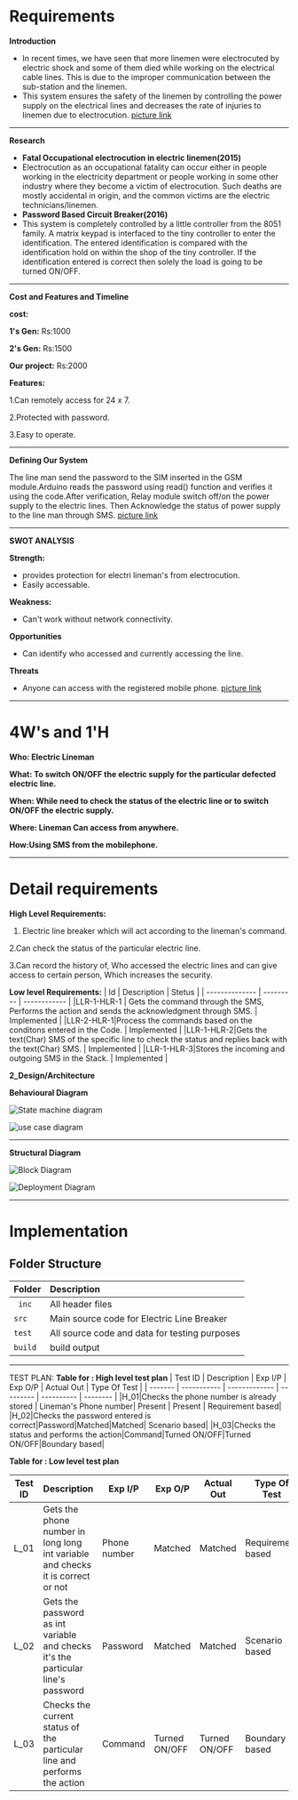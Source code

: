 
# **Requirements**

**Introduction**

- In recent times, we have seen that more linemen were electrocuted by electric shock and some of them died while working on the electrical cable lines. This is due to the improper communication between the sub-station and the linemen.
- This system ensures the safety of the linemen by controlling the power supply on the electrical lines and decreases the rate of injuries to linemen due to electrocution.
[picture link](https://www.google.com/imgres?imgurl=https%3A%2F%2Fhacksterio.s3.amazonaws.com%2Fuploads%2Fattachments%2F294045%2Fgsm-based-home-automation-system-circuit-diagram_vJAuQxqAl0.gif&imgrefurl=https%3A%2F%2Fcreate.arduino.cc%2Fprojecthub%2Fbrink-io%2Fgsm-based-home-automation-fe5e57&tbnid=vtwGJXn7Up6SnM&vet=12ahUKEwjA__SW4KH0AhVbi9gFHYkZD-sQMygPegUIARDMAQ..i&docid=_4yQ3LCW-Dcm8M&w=954&h=637&itg=1&q=electric%20line%20breaker%20using%20ardiuno%20and%20gsm%20module&ved=2ahUKEwjA__SW4KH0AhVbi9gFHYkZD-sQMygPegUIARDMAQ)
****
**Research**

- **Fatal Occupational electrocution in electric linemen(2015)**
- 
    Electrocution as an occupational fatality can occur either in people working in the electricity department or people working in some other industry where they become a victim of electrocution. Such deaths are mostly accidental in origin, and the common victims are the electric technicians/linemen.
- **Password Based Circuit Breaker(2016)**
- 
     This system is completely controlled by a little controller from the 8051 family. A matrix keypad is interfaced to the tiny controller to enter the identification. The entered identification is compared with the identification hold on within the shop of the tiny controller. If the identification entered is correct then solely the load is going to be turned ON/OFF.
****
**Cost and Features and Timeline**

**cost:** 

**1&#39;s Gen:** Rs:1000

**2&#39;s Gen:** Rs:1500

**Our project:** Rs:2000

**Features:**

1.Can remotely access for 24 x 7.

2.Protected with password.

3.Easy to operate.
****
**Defining Our System**

The line man send the password to the SIM inserted in the GSM module.Arduino reads the password using read() function and verifies it using the code.After verification, Relay module switch off/on the power supply to the electric lines. Then Acknowledge the status of power supply to the line man through SMS.
[picture link](https://www.google.com/imgres?imgurl=x-raw-image%3A%2F%2F%2F9c2c97cceb99cf86d0a26ba300b5723ab31e36a2c9c3ad5c69ad78a71b8c2975&imgrefurl=https%3A%2F%2Fwww.ijariit.com%2Fmanuscripts%2Fv3i3%2FV3I3-1553.pdf&tbnid=hs-Z68yXLJz-LM&vet=12ahUKEwjA__SW4KH0AhVbi9gFHYkZD-sQMygHegUIARC8AQ..i&docid=yDSYoyGoZIIUvM&w=625&h=675&itg=1&q=electric%20line%20breaker%20using%20ardiuno%20and%20gsm%20module&ved=2ahUKEwjA__SW4KH0AhVbi9gFHYkZD-sQMygHegUIARC8AQ)

****
**SWOT ANALYSIS**

**Strength:**
- provides protection for electri lineman's from electrocution.
- Easily accessable.

**Weakness:**
- Can't work without network connectivity. 

**Opportunities**
- Can identify who accessed and currently accessing the line.

**Threats**
- Anyone can access with the registered mobile phone.
[picture link](https://predictabledesigns.com/wp-content/uploads/2017/05/GSM_Fritzing2.jpg)
****

# **4W&#39;s and 1&#39;H**

**Who: Electric Lineman**

**What: To switch ON/OFF the electric supply for the particular defected electric line.**

**When: While need to check the status of the electric line or to switch ON/OFF the electric supply.**

**Where: Lineman Can access from anywhere.**

**How:Using SMS from the mobilephone.**
****
# **Detail requirements**

**High Level Requirements:**

1. Electric line breaker which will act according to the lineman's command.

2.Can check the status of the particular electric line.

3.Can record the history of, Who accessed the electric lines and can give access to certain person, Which increases the security.

**Low level Requirements:**
| Id             |   Description | Stetus |
| -------------- | --------- | ------------ |
|LLR-1-HLR-1 |   Gets the command through the SMS, Performs the action and sends the acknowledgment through SMS. | Implemented |
|LLR-2-HLR-1|Process the commands based on the conditons entered in the Code. | Implemented |
|LLR-1-HLR-2|Gets the text(Char) SMS of the specific line to check the status and replies back with the text(Char) SMS. | Implemented |
|LLR-1-HLR-3|Stores the incoming and outgoing SMS in the Stack. | Implemented |

**2_Design/Architecture**

**Behavioural Diagram**

![State machine diagram](https://github.com/siddharthsk112/M1_Application_Electric_Line_Breaker/blob/main/2_Architecture/behavior%20Diagrams/State%20machine%20diagram.png?raw=true)

![use case diagram](https://github.com/siddharthsk112/M1_Application_Electric_Line_Breaker/blob/main/2_Architecture/behavior%20Diagrams/use%20case%20diagram.png?raw=true)

****

**Structural Diagram**

![Block Diagram](https://github.com/siddharthsk112/M1_Application_Electric_Line_Breaker/blob/main/2_Architecture/structure%20Diagrams/Block%20Diagram.png?raw=true)

![Deployment Diagram](https://github.com/siddharthsk112/M1_Application_Electric_Line_Breaker/blob/main/2_Architecture/structure%20Diagrams/Deployment%20Diagram.png?raw=true)

****

# Implementation
## Folder Structure
| Folder  | Description                                    |              
|:------- |:---------------------------------------------- |
| ` inc`  | All header files                               |                     
| `src`   | Main source code for Electric Line Breaker |
| `test`  | All source code and data for testing purposes  |
| `build` | build output                                   |

****
TEST PLAN:
**Table for : High level test plan**
| Test ID | Description | Exp I/P | Exp O/P | Actual Out | Type Of Test |
| ------- | ----------- | ------------- | --------- | ---------- | -------- |
|H_01|Checks the phone number is already stored | Lineman's Phone number| Present | Present | Requirement based|
|H_02|Checks the password entered is correct|Password|Matched|Matched|	Scenario based|
|H_03|Checks the status and performs the action|Command|Turned ON/OFF|Turned ON/OFF|Boundary based|

**Table for : Low level test plan**

| Test ID | Description | Exp I/P | Exp O/P | Actual Out | Type Of Test |
| ------- | ----------- | ------------- | --------- | ---------- | -------- |
|L_01|Gets the phone number in long long int variable and checks it is correct or not|Phone number|Matched|Matched|Requirement based|
|L_02|Gets the password as int variable and checks it's the particular line's password|Password|Matched|Matched|Scenario based|
|L_03|Checks the current status of the particular line and performs the action|Command|Turned ON/OFF|Turned ON/OFF|Boundary based|




